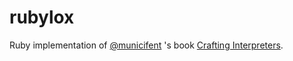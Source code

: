 # rubylox
Ruby implementation of [@municifent](https://github.com/munificent) 's book [Crafting Interpreters](https://github.com/munificent/craftinginterpreters).
